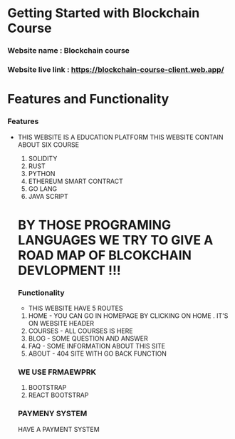 # Getting Started with Blockchain Course

###  Website name : Blockchain course
### Website live link : https://blockchain-course-client.web.app/

# Features and Functionality

### Features 

* THIS WEBSITE IS A EDUCATION PLATFORM
  THIS WEBSITE CONTAIN ABOUT SIX COURSE

  1. SOLIDITY
  2. RUST
  3. PYTHON
  4. ETHEREUM SMART CONTRACT
  5. GO LANG
  6. JAVA SCRIPT

  # BY THOSE PROGRAMING LANGUAGES WE TRY TO GIVE A ROAD MAP OF BLCOKCHAIN DEVLOPMENT !!!

  ### Functionality 

  *  THIS WEBSITE HAVE 5 ROUTES 

    1. HOME - YOU CAN GO IN HOMEPAGE BY CLICKING ON HOME . IT'S ON WEBSITE HEADER
    2. COURSES - ALL COURSES IS HERE
    3. BLOG -  SOME QUESTION AND ANSWER 
    4. FAQ - SOME INFORMATION ABOUT THIS SITE 
    5. ABOUT - 404 SITE WITH GO BACK FUNCTION

    ### WE USE FRMAEWPRK 

    1. BOOTSTRAP
    3. REACT BOOTSTRAP

    ### PAYMENY SYSTEM 

    HAVE A PAYMENT SYSTEM 
    
